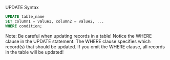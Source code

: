 UPDATE Syntax

```sql
UPDATE table_name
SET column1 = value1, column2 = value2, ...
WHERE condition;
```

Note: Be careful when updating records in a table! Notice the WHERE clause in the UPDATE statement. 
The WHERE clause specifies which record(s) that should be updated. If you omit the WHERE clause, all records in the table will be updated!
